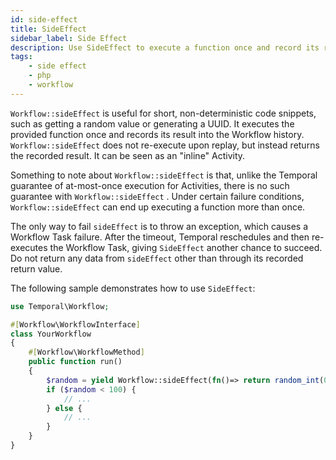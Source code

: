 ```yaml
---
id: side-effect
title: SideEffect
sidebar_label: Side Effect
description: Use SideEffect to execute a function once and record its result into the Workflow history.
tags:
    - side effect
    - php
    - workflow
---
```


`Workflow::sideEffect` is useful for short, non-deterministic code snippets, such as getting a random
value or generating a UUID. It executes the provided function once and records its result into the
Workflow history. `Workflow::sideEffect` does not re-execute upon replay, but instead returns the
recorded result. It can be seen as an "inline" Activity.

Something to note about `Workflow::sideEffect`
is that, unlike the Temporal guarantee of at-most-once execution for Activities, there is no such
guarantee with `Workflow::sideEffect` . Under certain failure conditions, `Workflow::sideEffect` can
end up executing a function more than once.

The only way to fail `sideEffect` is to throw an exception, which causes a Workflow Task failure.
After the timeout, Temporal reschedules and then re-executes the Workflow Task, giving `SideEffect` another chance to succeed.
Do not return any data from `sideEffect` other than through its recorded return value.

The following sample demonstrates how to use `SideEffect`:

```php
use Temporal\Workflow;

#[Workflow\WorkflowInterface]
class YourWorkflow
{
    #[Workflow\WorkflowMethod]
    public function run()
    {
        $random = yield Workflow::sideEffect(fn()=> return random_int(0, 100));
        if ($random < 100) {
            // ...
        } else {
            // ...
        }
    }
}
```

